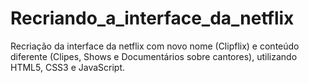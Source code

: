 # Recriando_a_interface_da_netflix
Recriação da interface da netflix com novo nome (Clipflix) e conteúdo diferente (Clipes, Shows e Documentários sobre cantores), utilizando HTML5, CSS3 e JavaScript.
